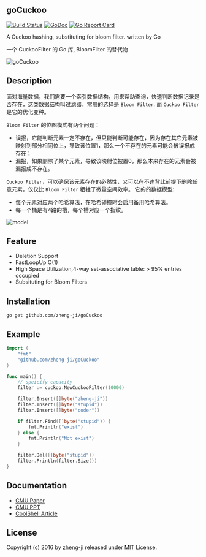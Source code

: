 ## goCuckoo

[![Build Status](https://travis-ci.org/zheng-ji/goCuckoo.svg)](https://travis-ci.org/zheng-ji/goCuckoo)
[![GoDoc](https://godoc.org/github.com/zheng-ji/goCuckoo?status.svg)](https://godoc.org/github.com/zheng-ji/goCuckoo)
[![Go Report Card](https://goreportcard.com/badge/github.com/zheng-ji/goCuckoo)](https://goreportcard.com/report/github.com/zheng-ji/goCuckoo)


A Cuckoo hashing, substituting for bloom filter. written by Go

一个 CuckooFilter 的 Go 库, BloomFilter 的替代物

![goCuckoo](https://cloud.githubusercontent.com/assets/1414745/17084380/8c3a4896-51ee-11e6-869e-b087226cc5ce.jpg)

Description
-----------

面对海量数据，我们需要一个索引数据结构，用来帮助查询，快速判断数据记录是否存在，这类数据结构叫过滤器，常用的选择是 `Bloom Filter`. 而 `Cuckoo Filter` 是它的优化变种。

`Bloom Filter` 的位图模式有两个问题：

* 误报，它能判断元素一定不存在，但只能判断可能存在，因为存在其它元素被映射到部分相同位上，导致该位置1，那么一个不存在的元素可能会被误报成存在；
* 漏报，如果删除了某个元素，导致该映射位被置0，那么本来存在的元素会被漏报成不存在。 

`Cuckoo Filter`，可以确保该元素存在的必然性，又可以在不违背此前提下删除任意元素，仅仅比 `Bloom Filter` 牺牲了微量空间效率。 它的的数据模型: 

* 每个元素对应两个哈希算法，在哈希碰撞时会启用备用哈希算法。
* 每一个桶是有4路的槽，每个槽对应一个指纹。

![model](https://cloud.githubusercontent.com/assets/1414745/17103421/c97635e0-52b0-11e6-83ac-1b1fdbb5d31c.png)


Feature
--------

* Deletion Support
* FastLoopUp O(1)
* High Space Utilization,4-way set-associative table: > 95% entries occupied
* Subsituting for Bloom Filters


Installation
-------------

```
go get github.com/zheng-ji/goCuckoo
```

Example
-------

```go
import (
	"fmt"
	"github.com/zheng-ji/goCuckoo"
)

func main() {
    // speicify capacity 
	filter := cuckoo.NewCuckooFilter(10000)

	filter.Insert([]byte("zheng-ji"))
	filter.Insert([]byte("stupid"))
	filter.Insert([]byte("coder"))

	if filter.Find([]byte("stupid")) {
		fmt.Println("exist")
	} else {
		fmt.Println("Not exist")
	}

	filter.Del([]byte("stupid"))
	filter.Println(filter.Size())
}
```

Documentation
-------------

- [CMU Paper](http://www.cs.cmu.edu/~binfan/papers/conext14_cuckoofilter.pdf)
- [CMU PPT](http://www.cs.cmu.edu/~binfan/papers/conext14_cuckoofilter.pptx)
- [CoolShell Article](http://coolshell.cn/articles/17225.html)

License
-------

Copyright (c) 2016 by [zheng-ji](http://zheng-ji.info) released under MIT License.

